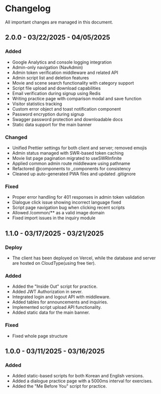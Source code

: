 # Changelog

All important changes are managed in this document.

## 2.0.0 - 03/22/2025 - 04/05/2025

### Added

- Google Analytics and console logging integration
- Admin-only navigation (NavAdmin)
- Admin token verification middleware and related API
- Admin script list and deletion features
- Movie and scene search functionality with category support
- Script file upload and download capabilities
- Email verification during signup using Redis
- Writing practice page with comparison modal and save function
- Visitor statistics tracking
- Custom error object and toast notification component
- Password encryption during signup
- Swagger password protection and downloadable docs
- Static data support for the main banner

### Changed

- Unified Prettier settings for both client and server; removed emojis
- Admin status managed with SWR-based token caching
- Movie list page pagination migrated to useSWRInfinite
- Applied common admin route middleware using pathname
- Refactored @components to \_components for consistency
- Cleaned up auto-generated PWA files and updated .gitignore

### Fixed

- Proper error handling for 401 responses in admin token validation
- Dialogue click issue showing incorrect language fixed
- Script page navigation bug when clicking recent scripts
- Allowed /common/\*\* as a valid image domain
- Fixed import issues in the inquiry module

## 1.1.0 - 03/17/2025 - 03/21/2025

### Deploy

- The client has been deployed on Vercel, while the database and server are hosted on CloudType(using free tier).

### Added

- Added the "Inside Out" script for practice.
- Added JWT Authorization in sever.
- Integrated login and logout API with middleware.
- Added tables for announcements and inquiries.
- Implemented script upload API functionality.
- Added static data for the main banner.

### Fixed

- Fixed whole page structure

## 1.0.0 - 03/11/2025 - 03/16/2025

### Added

- Added static-based scripts for both Korean and English versions.
- Added a dialogue practice page with a 5000ms interval for exercises.
- Added the "Me Before You" script for practice.
